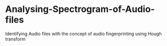 # Analysing-Spectrogram-of-Audio-files
Identifying Audio files with the concept of audio fingerprinting using Hough transform
